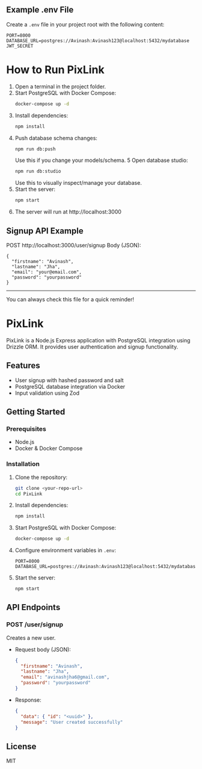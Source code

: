 ## Example .env File

Create a `.env` file in your project root with the following content:
```
PORT=8000
DATABASE_URL=postgres://Avinash:Avinash123@localhost:5432/mydatabase
JWT_SECRET
```


# How to Run PixLink

1. Open a terminal in the project folder.
2. Start PostgreSQL with Docker Compose:
   ```sh
   docker-compose up -d
   ```
3. Install dependencies:
   ```sh
   npm install
   ```
4. Push database schema changes:
   ```sh
   npm run db:push
   ```
   Use this if you change your models/schema.
5 Open database studio:
   ```sh
   npm run db:studio
   ```
   Use this to visually inspect/manage your database.
6. Start the server:
   ```sh
   npm start
   ```
7. The server will run at http://localhost:3000

## Signup API Example
POST http://localhost:3000/user/signup
Body (JSON):
```
{
  "firstname": "Avinash",
  "lastname": "Jha",
  "email": "your@email.com",
  "password": "yourpassword"
}
```

---
You can always check this file for a quick reminder!
# PixLink

PixLink is a Node.js Express application with PostgreSQL integration using Drizzle ORM. It provides user authentication and signup functionality.

## Features
- User signup with hashed password and salt
- PostgreSQL database integration via Docker
- Input validation using Zod

## Getting Started

### Prerequisites
- Node.js
- Docker & Docker Compose

### Installation
1. Clone the repository:
   ```sh
   git clone <your-repo-url>
   cd PixLink
   ```
2. Install dependencies:
   ```sh
   npm install
   ```
3. Start PostgreSQL with Docker Compose:
   ```sh
   docker-compose up -d
   ```
4. Configure environment variables in `.env`:
   ```env
   PORT=8000
   DATABASE_URL=postgres://Avinash:Avinash123@localhost:5432/mydatabase
   ```
5. Start the server:
   ```sh
   npm start
   ```

## API Endpoints

### POST /user/signup
Creates a new user.
- Request body (JSON):
  ```json
  {
    "firstname": "Avinash",
    "lastname": "Jha",
    "email": "avinashjha6@gmail.com",
    "password": "yourpassword"
  }
  ```
- Response:
  ```json
  {
    "data": { "id": "<uuid>" },
    "message": "User created successfully"
  }
  ```

## License
MIT





